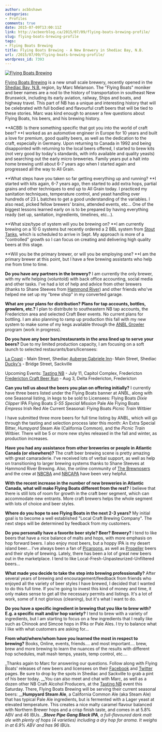 ```yaml
---
author: acbbshawn
categories:
- Profiles
comments: true
date: 2015-07-09T13:00:11Z
link: http://acbeerblog.ca/2015/07/09/flying-boats-brewing-profile/
slug: flying-boats-brewing-profile
tags:
- Flying Boats Brewing
title: Flying Boats Brewing - A New Brewery in Shediac Bay, N.B.
url: /2015/07/09/flying-boats-brewing-profile/
wordpress_id: 7393
---
```


[![Flying Boats Brewing](http://acbeerblog.ca/wp-content/uploads/2016/07/FlyingBoats2.jpg)
](http://acbeerblog.ca/wp-content/uploads/2016/07/FlyingBoats2.jpg)


[Flying Boats Brewing](https://www.facebook.com/pages/Flying-Boats-Brewing/1580598582194710?fref=ts) is a new small scale brewery, recently opened in the [Shediac Bay, N.B.](https://www.google.com/maps/place/Shediac,+NB,+Canada/@46.2163929,-64.5305741,14z/data=!3m1!4b1!4m2!3m1!1s0x4ca090cfd54bcae3:0x4ad2ff2532837cef) region, by Marc Melanson. The "Flying Boats" moniker and beer names are a nod to the history of transportation in southeast New Brunswick, including its early aviation, railway, Ships and boats, and highway travel. This part of NB has a unique and interesting history that will be celebrated with full bodied and flavourful craft beers that will be tied to these stories. Marc was kind enough to answer a few questions about Flying Boats, his beers, and his brewing history.

**ACBB: Is there something specific that got you into the world of craft beer?
**I worked as an automotive engineer in Europe for 10 years and built a love for premium, good quality beers, as well as the dedication to the craft, especially in Germany. Upon returning to Canada in 1992 and being disappointed with returning to the local beers offered, I started to brew kits (not very good by today's standards, with info available and quality yeasts) and searching out the early micro breweries. Family years put a halt into home brewing until about 6-7 years ago when I started again and progressed all the way to All Grain.

**What steps have you taken so far getting everything up and running?
**I started with kits again, 6-7 years ago, then started to add extra hops, partial grains and other techniques to end up to All Grain today. I practiced my sanitation techniques, temperature control, and yeast handling over hundreds of 23 L batches to get a good understanding of the variables. I also read, picked fellow brewers' brains, attended events, etc... One of the biggest lessons learned early on is to be prepared by having everything ready (set up, sanitation, ingredients, timelines, etc...).

**What size/type of system will you be brewing on?
**I am currently brewing on a 10 G systems but recently ordered a 2 BBL system from [Stout Tanks](https://conical-fermenter.com), which is scheduled to arrive in Sept. My approach is more of a "controlled" growth so I can focus on creating and delivering high quality beers at this stage.

**Will you be the primary brewer, or will you be employing one?
**I am the primary brewer at this point, but I have a few brewing assistants who help me from time to time.

**Do you have any partners in the brewery?**
I am currently the only brewer, with my wife helping (voluntold) with back office accounting, social media and other tasks. I've had a lot of help and advice from other brewers (thanks to Shane Steeves from [Hammond River](http://hrbrewing.ca/)) and other friends who've helped me set up my "brew shop" in my converted garage.

**What are your plans for distribution? Plans for tap accounts, bottles, growlers, etc.?**
I plan to distribute to southeastern NB tap accounts, the Fredericton area and selected Craft Beer events. No current plans for bottling. I am also planning to ramp up production this fall with my new system to make some of my kegs available through the [ANBL Growler](http://www.nbliquor.com/documents/growler.pdf) program (work in progress).

**Do you have any beer bars/restaurants in the area lined up to serve your beers?**
Due to my limited production capacity, I am focusing on a soft launch to selected restaurants/bars/licensees:

[La Coast](https://www.facebook.com/pages/La-Coast-Restaurant-et-bar/223239781149406) - Main Street, Shediac
[Auberge Gabriele Inn](http://www.aubergegabrieleinn.com/restaurant.html)- Main Street, Shediac
[Ducky's](https://www.facebook.com/duckysbar?rf=313734088754461) - Bridge Street, Sackville

Upcoming Events:
[Tasting NB](https://etixnow.com/events/the-capital-complex-presents-tasting-nb/jul-11-2015/the-capital-complex) - July 11, Capitol Complex, Fredericton
[Fredericton Craft Beer Run](http://www.eventbrite.ca/e/fredericton-beer-run-2015-tickets-14099759761) - Aug 3, Delta Fredericton, Fredericton

**Can you tell us about the beers you plan on offering initially?**
I currently have three beers listed under the Flying Boats banner at ANBL, along with one Seasonal listing, in kegs to be sold to Licensees:
Flying Boats _Dixie Clipper_ IPA
Flying Boats _S-55 Special Mission_ Pale Ale
Flying Boats _Empress_ Irish Red Ale
Current Seasonal:
Flying Boats _Picnic Train_ Witbier

I have submitted three more beers for full time listing by ANBL, which will go through the tasting and selection process later this month: An Extra Special Bitter, _Humpyard_ Steam Ale (California Common), and the _Picnic Train_ Witbier. There will be 5 or more new styles released in the fall and winter, as production increases.

**Have you had any assistance from other breweries or people in Atlantic Canada (or elsewhere)?**
The craft beer brewing scene is pretty amazing with great camaraderie. I've received lots of verbal support, as well as help on transitioning to larger brewing systems thanks to Shane Steeves at Hammond River Brewing. Also, the online community of [The Brewnosers](http://www.brewnosers.org/) and the crew at [NBCBA](http://nbcba.org/forum/) and [NBCAPA](https://www.facebook.com/nbcapa) have been very helpful.

**With the recent increase in the number of new breweries in Atlantic Canada, what will make Flying Boats different from the rest?**
I believe that there is still lots of room for growth in the craft beer segment, which can accommodate new entrants. More craft brewers helps the whole segment with lots of choice and beer styles.

**Where do you hope to see Flying Boats in the next 2-3 years?**
My initial goal is to become a well established "Local Craft Brewing Company". The next steps will be determined by feedback from my customers.

**Do you personally have a favorite beer style? Beer? Brewery?**
I tend to like beers that have a nice balance of malts and hops, with more emphasis on hop forward beers. I also enjoy most beers, but a hoppy IPA is my desert island beer... I've always been a fan of [Picaroons](https://www.facebook.com/picaroons), as well as [Propeller](http://drinkpropeller.ca/) beers and their style of brewing. Lately, there has been a lot of great new beers out in the marketplace. I tend to like Local-Fresh-Unpasteurized-Unfiltered beers...

**What made you decide to take the step into brewing professionally?**
After several years of brewing and encouragement/feedback from friends who enjoyed all the variety of beer styles I have brewed, I decided that I wanted to do this full time. If you're going to invest this kind of money and time, it only makes sense to get all the necessary permits and listings. It's a lot of work, some of it not glorious (cleaning), but it's what I want to do.

**Do you have a specific ingredient in brewing that you like to brew with? E.g. a specific malt and/or hop variety?**
I tend to brew with a variety of ingredients, but I am starting to focus on a few ingredients that I really like such as Chinook and Simcoe hops in IPAs or Pale Ales. I try to balance what I like with what customers are asking for...

**From what/where/whom have you learned the most in respect to brewing?**
Books, Online, events, friends.... and most important.... brew, brew and more brewing to learn the nuances of the results with different hop schedules, malt mash temps, yeasts, temp control, etc....

_Thanks again to Marc for answering our questions. Follow along with Flying Boats' releases of new beers and licensees on their [Facebook](https://www.facebook.com/pages/Flying-Boats-Brewing/1580598582194710?fref=nf) and [Twitter](https://twitter.com/FlyingBoatsBrew) pages. Be sure to drop by the spots in Shediac and Sackville to grab a pint of his beer today.
__You can also meet and chat with Marc, as well as a dozen other NB Craft Alcohol Producers, at the [Tasting NB](https://etixnow.com/events/the-capital-complex-presents-tasting-nb/jul-11-2015/the-capital-complex) event this Saturday. There, Flying Boats Brewing will be serving their current seasonal beers:
__**Humpyard Steam Ale**, a California Common Ale (aka Steam Ale) that has typical Pale Ale ingredients, but is fermented with a Lager yeast at elevated temperature. This creates a nice malty caramel flavour balanced with Northern Brewer hops and a crisp finish taste, and comes in at 5.8% ABV and 46 IBUs.
__**Stove Pipe Gang Black IPA**, a full-flavoured dark malt ale with plenty of hops (4 varieties) including a dry hop for aroma. It weighs in at 6.9% ABV and has 96 IBUs._
